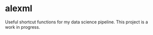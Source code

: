 # alexml
Useful shortcut functions for my data science pipeline. This project is a work in progress.
